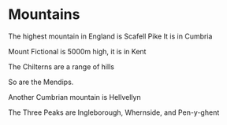 Mountains
=========

The highest mountain in England is Scafell Pike
It is in Cumbria

Mount Fictional is 5000m high, it is in Kent

The Chilterns are a range of hills

So are the Mendips.

Another Cumbrian mountain is Hellvellyn

The Three Peaks are Ingleborough, Whernside, and Pen-y-ghent
